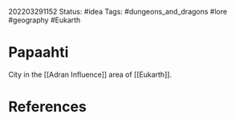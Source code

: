 202203291152
Status: #idea
Tags: #dungeons_and_dragons #lore #geography #Eukarth 

# Papaahti
City in the [[Adran Influence]] area of [[Eukarth]].


# References

